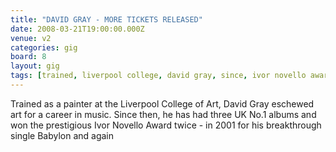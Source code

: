 ```yaml
---
title: "DAVID GRAY - MORE TICKETS RELEASED"
date: 2008-03-21T19:00:00.000Z
venue: v2
categories: gig
board: 8
layout: gig
tags: [trained, liverpool college, david gray, since, ivor novello award, babylon]
---
```

Trained as a painter at the Liverpool College of Art, David Gray eschewed art for a career in music. Since then, he has had three UK No.1 albums and won the prestigious Ivor Novello Award twice - in 2001 for his breakthrough single Babylon and again